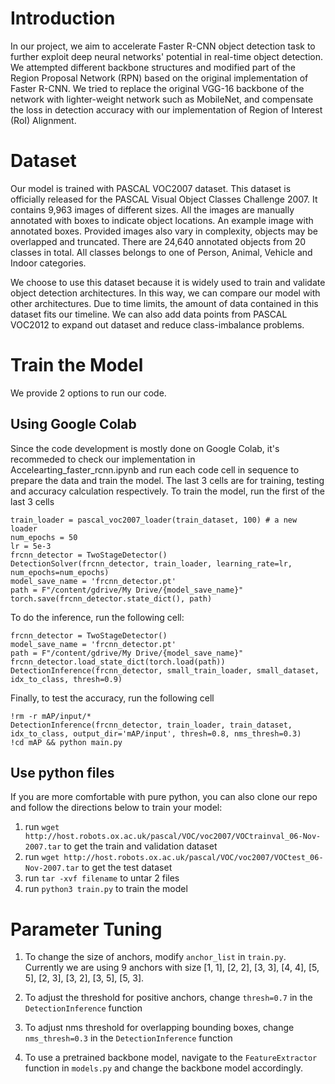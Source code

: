 # Introduction
In our project, we aim to accelerate Faster R-CNN object detection task to further exploit deep neural networks' potential in real-time object detection. We attempted different backbone structures and modified part of the Region Proposal Network (RPN) based on the original implementation of Faster R-CNN. We tried to replace the original VGG-16 backbone of the network with lighter-weight network such as MobileNet, and compensate the loss in detection accuracy with our implementation of Region of Interest (RoI) Alignment. 

# Dataset
Our model is trained with PASCAL VOC2007 dataset. This dataset is officially released for the PASCAL Visual Object Classes Challenge 2007. It contains 9,963 images of different sizes. All the images are manually annotated with boxes to indicate object locations. An example image with annotated boxes. Provided images also vary in complexity, objects may be overlapped and truncated. There are 24,640 annotated objects from 20 classes in total. All classes belongs to one of Person, Animal, Vehicle and Indoor categories. 

We choose to use this dataset because it is widely used to train and validate object detection architectures. In this way, we can compare our model with other architectures. Due to time limits, the amount of data contained in this dataset fits our timeline. We can also add data points from PASCAL VOC2012 to expand out dataset and reduce class-imbalance problems.

# Train the Model
We provide 2 options to run our code.
## Using Google Colab
Since the code development is mostly done on Google Colab, it's recommeded to check our implementation in Accelearting_faster_rcnn.ipynb and run each code cell in sequence to prepare the data and train the model. The last 3 cells are for training, testing and accuracy calculation respectively.
To train the model, run the first of the last 3 cells
```
train_loader = pascal_voc2007_loader(train_dataset, 100) # a new loader
num_epochs = 50
lr = 5e-3
frcnn_detector = TwoStageDetector()
DetectionSolver(frcnn_detector, train_loader, learning_rate=lr, num_epochs=num_epochs)
model_save_name = 'frcnn_detector.pt'
path = F"/content/gdrive/My Drive/{model_save_name}" 
torch.save(frcnn_detector.state_dict(), path)
```
To do the inference, run the following cell:
```
frcnn_detector = TwoStageDetector()
model_save_name = 'frcnn_detector.pt'
path = F"/content/gdrive/My Drive/{model_save_name}"
frcnn_detector.load_state_dict(torch.load(path))
DetectionInference(frcnn_detector, small_train_loader, small_dataset, idx_to_class, thresh=0.9)
```
Finally, to test the accuracy, run the following cell
```
!rm -r mAP/input/*
DetectionInference(frcnn_detector, train_loader, train_dataset, idx_to_class, output_dir='mAP/input', thresh=0.8, nms_thresh=0.3) 
!cd mAP && python main.py
```
## Use python files
If you are more comfortable with pure python, you can also clone our repo and follow the directions below to train your model:
1. run ```wget http://host.robots.ox.ac.uk/pascal/VOC/voc2007/VOCtrainval_06-Nov-2007.tar``` to get the train and validation dataset
2. run ```wget http://host.robots.ox.ac.uk/pascal/VOC/voc2007/VOCtest_06-Nov-2007.tar``` to get the test dataset
3. run ```tar -xvf filename``` to untar 2 files
4. run ```python3 train.py``` to train the model

# Parameter Tuning
1. To change the size of anchors, modify ```anchor_list``` in ```train.py```. Currently we are using 9 anchors with size [1, 1], [2, 2], [3, 3], [4, 4], [5, 5], [2, 3], [3, 2], [3, 5], [5, 3].

2. To adjust the threshold for positive anchors, change ```thresh=0.7``` in the ```DetectionInference``` function

3. To adjust nms threshold for overlapping bounding boxes, change ```nms_thresh=0.3``` in the ```DetectionInference``` function

4. To use a pretrained backbone model, navigate to the ```FeatureExtractor``` function in ```models.py``` and change the backbone model accordingly.
